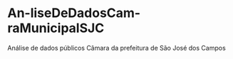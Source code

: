 # An-liseDeDadosCam-raMunicipalSJC
Análise de dados públicos Câmara da prefeitura de São José dos Campos 
